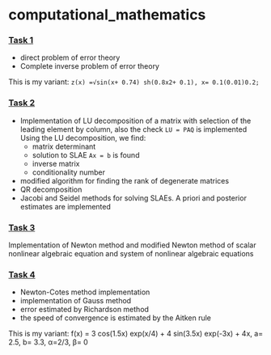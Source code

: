 # computational_mathematics

### [Task 1](https://github.com/almostinf/computational_mathematics/tree/main/task1)
- direct problem of error theory
- Complete inverse problem of error theory

This is my variant: `z(x) =√sin(x+ 0.74) sh(0.8x2+ 0.1), x= 0.1(0.01)0.2;`

### [Task 2](https://github.com/almostinf/computational_mathematics/tree/main/task2)
- Implementation of LU decomposition of a matrix with selection of the leading element by column, also the check `LU = PAQ` is implemented
  Using the LU decomposition, we find:
  - matrix determinant
  - solution to SLAE `Ax = b` is found
  - inverse matrix
  - conditionality number
- modified algorithm for finding the rank of degenerate matrices
- QR decomposition
- Jacobi and Seidel methods for solving SLAEs. A priori and posterior estimates are implemented

### [Task 3](https://github.com/almostinf/computational_mathematics/tree/main/task3)
Implementation of Newton method and modified Newton method of scalar nonlinear algebraic equation and system of nonlinear algebraic equations

### [Task 4](https://github.com/almostinf/computational_mathematics/tree/main/task4)
- Newton-Cotes method implementation 
- implementation of Gauss method
- error estimated by Richardson method
- the speed of convergence is estimated by the Aitken rule

This is my variant: f(x) = 3 cos(1.5x) exp(x/4) + 4 sin(3.5x) exp(-3x) + 4x, a= 2.5, b= 3.3, α=2/3, β= 0
